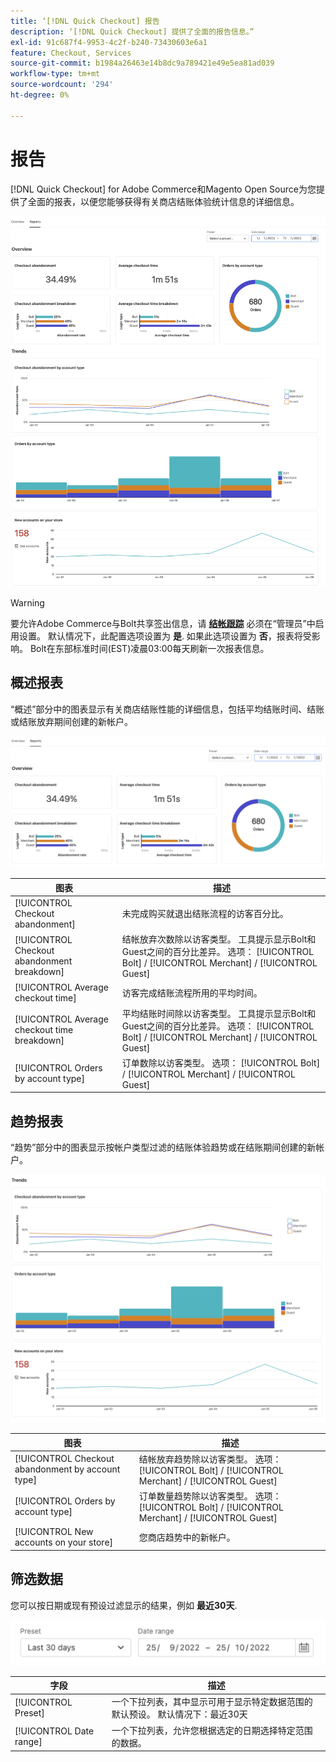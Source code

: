 ```yaml
---
title: ‘[!DNL Quick Checkout] 报告
description: ‘[!DNL Quick Checkout] 提供了全面的报告信息。”
exl-id: 91c687f4-9953-4c2f-b240-73430603e6a1
feature: Checkout, Services
source-git-commit: b1984a26463e14b8dc9a789421e49e5ea81ad039
workflow-type: tm+mt
source-wordcount: '294'
ht-degree: 0%

---
```


# 报告

[!DNL Quick Checkout] for Adobe Commerce和Magento Open Source为您提供了全面的报表，以便您能够获得有关商店结账体验统计信息的详细信息。

![“报表”视图](assets/reports-view-big-checkout.png)

>[!WARNING]
>
> 要允许Adobe Commerce与Bolt共享签出信息，请 [**结帐跟踪**](../quick-checkout/settings-quick-checkout.md)  必须在“管理员”中启用设置。 默认情况下，此配置选项设置为 **是**. 如果此选项设置为 **否**，报表将受影响。 Bolt在东部标准时间(EST)凌晨03:00每天刷新一次报表信息。

## 概述报表

“概述”部分中的图表显示有关商店结账性能的详细信息，包括平均结账时间、结账或结账放弃期间创建的新帐户。

![报表概述](assets/overview-report-checkout.png)

| 图表 | 描述 |
|---|---|
| [!UICONTROL Checkout abandonment] | 未完成购买就退出结账流程的访客百分比。 |
| [!UICONTROL Checkout abandonment breakdown] | 结帐放弃次数除以访客类型。 工具提示显示Bolt和Guest之间的百分比差异。 选项： [!UICONTROL Bolt] / [!UICONTROL Merchant] / [!UICONTROL Guest] |
| [!UICONTROL Average checkout time] | 访客完成结账流程所用的平均时间。 |
| [!UICONTROL Average checkout time breakdown] | 平均结账时间除以访客类型。 工具提示显示Bolt和Guest之间的百分比差异。 选项： [!UICONTROL Bolt] / [!UICONTROL Merchant] / [!UICONTROL Guest] |
| [!UICONTROL Orders by account type] | 订单数除以访客类型。 选项： [!UICONTROL Bolt] / [!UICONTROL Merchant] / [!UICONTROL Guest] |

## 趋势报表

“趋势”部分中的图表显示按帐户类型过滤的结账体验趋势或在结账期间创建的新帐户。

![报表趋势](assets/trends-report-checkout.png)

| 图表 | 描述 |
|---|---|
| [!UICONTROL Checkout abandonment by account type] | 结帐放弃趋势除以访客类型。 选项： [!UICONTROL Bolt] / [!UICONTROL Merchant] / [!UICONTROL Guest] |
| [!UICONTROL Orders by account type] | 订单数量趋势除以访客类型。 选项： [!UICONTROL Bolt] / [!UICONTROL Merchant] / [!UICONTROL Guest] |
| [!UICONTROL New accounts on your store] | 您商店趋势中的新帐户。 |

## 筛选数据

您可以按日期或现有预设过滤显示的结果，例如 **最近30天**.

![筛选器视图](assets/filter-view.png)

| 字段 | 描述 |
|---|---|
| [!UICONTROL Preset] | 一个下拉列表，其中显示可用于显示特定数据范围的默认预设。 默认情况下：最近30天 |
| [!UICONTROL Date range] | 一个下拉列表，允许您根据选定的日期选择特定范围的数据。 |
